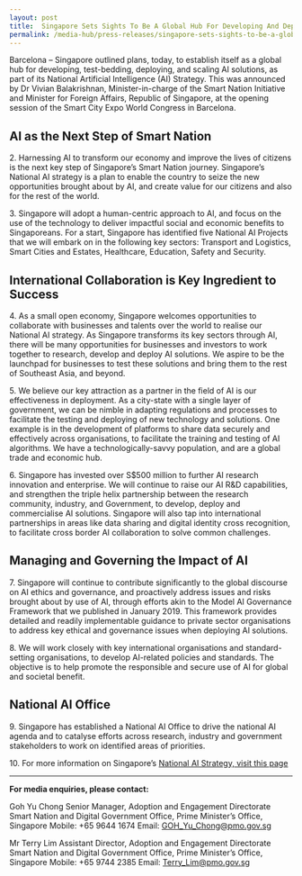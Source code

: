 ```yaml
---
layout: post
title:  Singapore Sets Sights To Be A Global Hub For Developing And Deploying Ai Solutions
permalink: /media-hub/press-releases/singapore-sets-sights-to-be-a-global-hub-for-developing-and-deploying-ai-solutions
---
```


Barcelona – Singapore outlined plans, today, to establish itself as a global hub for developing, test-bedding, deploying, and scaling AI solutions, as part of its National Artificial Intelligence (AI) Strategy. This was announced by Dr Vivian Balakrishnan, Minister-in-charge of the Smart Nation Initiative and Minister for Foreign Affairs, Republic of Singapore, at the opening session of the Smart City Expo World Congress in Barcelona.

## AI as the Next Step of Smart Nation

2\.  Harnessing AI to transform our economy and improve the lives of citizens is the next key step of Singapore’s Smart Nation journey. Singapore’s National AI strategy is a plan to enable the country to seize the new opportunities brought about by AI, and create value for our citizens and also for the rest of the world.

3\.  Singapore will adopt a human-centric approach to AI, and focus on the use of the technology to deliver impactful social and economic benefits to Singaporeans. For a start, Singapore has identified five National AI Projects that we will embark on in the following key sectors: Transport and Logistics, Smart Cities and Estates, Healthcare, Education, Safety and Security.

## International Collaboration is Key Ingredient to Success

4\.  As a small open economy, Singapore welcomes opportunities to collaborate with businesses and talents over the world to realise our National AI strategy. As Singapore transforms its key sectors through AI, there will be many opportunities for businesses and investors to work together to research, develop and deploy AI solutions. We aspire to be the launchpad for businesses to test these solutions and bring them to the rest of Southeast Asia, and beyond.

5\.  We believe our key attraction as a partner in the field of AI is our effectiveness in deployment. As a city-state with a single layer of government, we can be nimble in adapting regulations and processes to facilitate the testing and deploying of new technology and solutions. One example is in the development of platforms to share data securely and effectively across organisations, to facilitate the training and testing of AI algorithms. We have a technologically-savvy population, and are a global trade and economic hub.

6\.  Singapore has invested over S$500 million to further AI research innovation and enterprise. We will continue to raise our AI R&D capabilities, and strengthen the triple helix partnership between the research community, industry, and Government, to develop, deploy and commercialise AI solutions. Singapore will also tap into international partnerships in areas like data sharing and digital identity cross recognition, to facilitate cross border AI collaboration to solve common challenges.

## Managing and Governing the Impact of AI

7\.  Singapore will continue to contribute significantly to the global discourse on AI ethics and governance, and proactively address issues and risks brought about by use of AI, through efforts akin to the Model AI Governance Framework that we published in January 2019. This framework provides detailed and readily implementable guidance to private sector organisations to address key ethical and governance issues when deploying AI solutions.

8\.  We will work closely with key international organisations and standard-setting organisations, to develop AI-related policies and standards. The objective is to help promote the responsible and secure use of AI for global and societal benefit.

## National AI Office 

9\.  Singapore has established a National AI Office to drive the national AI agenda and to catalyse efforts across research, industry and government stakeholders to work on identified areas of priorities.

10\. For more information on Singapore’s [National AI Strategy, visit this page](/abt-smart-nation/artificial-intelligence)

---

**For media enquiries, please contact:**

Goh Yu Chong
Senior Manager, Adoption and Engagement Directorate
Smart Nation and Digital Government Office, Prime Minister’s Office, Singapore
Mobile: +65 9644 1674
Email: [GOH_Yu_Chong@pmo.gov.sg](mailto:GOH_Yu_Chong@pmo.gov.sg)

Mr Terry Lim
Assistant Director, Adoption and Engagement Directorate
Smart Nation and Digital Government Office, Prime Minister’s Office, Singapore
Mobile: +65 9744 2385
Email:  [Terry_Lim@pmo.gov.sg](mailto:Terry_Lim@pmo.gov.sg)
